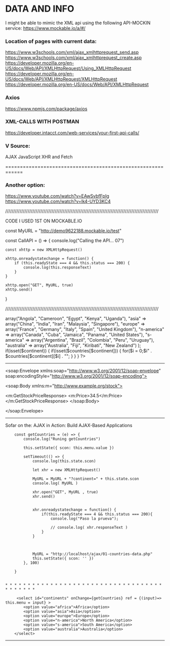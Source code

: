 # DATA AND INFO 

I might be able to mimic the XML api using the following API-MOCKIN service:
https://www.mockable.io/a/#/


### Location of pages with current data:
https://www.w3schools.com/xml/ajax_xmlhttprequest_send.asp
https://www.w3schools.com/xml/ajax_xmlhttprequest_create.asp
https://developer.mozilla.org/en-US/docs/Web/API/XMLHttpRequest/Using_XMLHttpRequest
https://developer.mozilla.org/en-US/docs/Web/API/XMLHttpRequest/XMLHttpRequest
https://developer.mozilla.org/en-US/docs/Web/API/XMLHttpRequest



### Axios
https://www.npmjs.com/package/axios


### XML-CALLS WITH POSTMAN
https://developer.intacct.com/web-services/your-first-api-calls/


### V Source:
AJAX JavaScript XHR and Fetch



============================================================

### Another option:
https://www.youtube.com/watch?v=EAwSvbfFpIg
https://www.youtube.com/watch?v=lk4-UYD3KC4


////////////////////////////////////////////////////////////////////////////////////////////////


CODE I USED 1ST ON MOCKABLE.IO

const MyURL = "http://demo9622188.mockable.io/test"



const CallAPI = () => {
    console.log("Calling the API... 07")

    const xhttp = new XMLHttpRequest()

    xhttp.onreadystatechange = function() {
        if (this.readyState === 4 && this.status === 200) {
            console.log(this.responseText)
        }
    }

    xhttp.open("GET", MyURL, true)
    xhttp.send() 
}



////////////////////////////////////////////////////////////////////////////////////////////////



<?php
$continent = $_REQUEST["continent"];
$countries = array(
 "africa" => array("Angola", "Cameroon", "Egypt", "Kenya", "Uganda"),
 "asia" => array("China", "India", "Iran", "Malaysia", "Singapore"),
 "europe" => array("France", "Germany", "Italy", "Spain", "United Kingdom"),
 "n-america" => array("Canada", "Cuba", "Jamaica", "Panama", "United States"),
 "s-america" => array("Argentina", "Brazil", "Colombia", "Peru", "Uruguay"),
 "australia" => array("Australia", "Fiji", "Kiribati", "New Zealand")
 );
if(isset($continent))
{
 if(isset($countries[$continent]))
 {
 for($i = 0;$i<count($countries[$continent]); $i++)
 {
 echo "<option value='" . $countries[$continent][$i] ."'>" . $countries[$continent][$i] . "</option>";
 }
 }
}
?>



----------------------------------------------------

<?xml version="1.0"?>
<soap:Envelope
xmlns:soap="http://www.w3.org/2001/12/soap-envelope"
soap:encodingStyle="http://www.w3.org/2001/12/soap-encoding">

<soap:Body xmlns:m="http://www.example.org/stock">

  <m:GetStockPriceResponse>
    <m:Price>34.5</m:Price>
  </m:GetStockPriceResponse>
</soap:Body>

</soap:Envelope> 



--------------------------------------------------------------------------

Sofar on the: AJAX in Action: Build AJAX-Based Applications




        const getCountries = (e) => {
            console.log("Runing getCountries")

            this.setState({ scon: this.menu.value })

            setTimeout(() => { 
                console.log(this.state.scon) 

                let xhr = new XMLHttpRequest()

                MyURL = MyURL + "?continent=" + this.state.scon
                console.log( MyURL )

                xhr.open("GET", MyURL , true)
                xhr.send()

                
                xhr.onreadystatechange = function() {
                    if(this.readyState === 4 && this.status === 200){
                        console.log("Paso la prueva");
                        
                        // console.log( xhr.responseText )
                    }
                }

                
            
                MyURL = "http://localhost/ajax/01-countries-data.php"
                this.setState({ scon: '' })
            }, 100)

        }

        
    * * * * * * * * * * * * * * * * * * * * * * * * * * * * * * * * * * * * * * * * * *

         <select id="continents" onChange={getCountries} ref = {(input)=> this.menu = input} >
            <option value="africa">Africa</option>
            <option value="asia">Asia</option>
            <option value="europe">Europe</option>
            <option value="n-america">North America</option>
            <option value="s-america">South America</option>
            <option value="australia">Australia</option>
        </select>


------------------------------------------------------------


